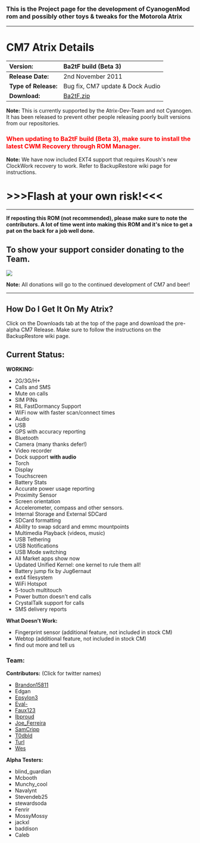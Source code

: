 ### This is the Project page for the development of CyanogenMod rom and possibly other toys & tweaks for the Motorola Atrix ###


---

# CM7 Atrix Details #
| **Version:** |Ba2tF build (Beta 3)|
|:-------------|:-------------------|
| **Release Date:** |2nd November 2011|
| **Type of Release:** |Bug fix, CM7 update & Dock Audio|
| **Download:** | <a href='https://code.google.com/p/atrix-dev-team/downloads/detail?name=Ba2tF.zip&can=2&q='>Ba2tF.zip</a> |

**Note:** This is currently supported by the Atrix-Dev-Team and not Cyanogen. It has been released to prevent other people releasing poorly built versions from our repositories.

### <font color='#FF0000'>When updating to Ba2tF build (Beta 3), make sure to install the latest CWM Recovery through ROM Manager.</font> ###

**Note:** We have now included EXT4 support that requires Koush's new ClockWork recovery to work. Refer to BackupRestore wiki page for instructions.

# >>>Flash at your own risk!<<< #


---

**If reposting this ROM (not recommended), please make sure to note the contributors. A lot of time went into making this ROM and it's nice to get a pat on the back for a job well done.**

## To show your support consider donating to the Team. ##

[![](https://www.paypalobjects.com/en_AU/i/btn/btn_donateCC_LG.gif)](https://www.paypal.com/cgi-bin/webscr?cmd=_donations&business=V8N45D6ZYVLA8&lc=AU&item_name=Atrix%2dDev%2dTeam&item_number=8888&currency_code=USD&bn=PP%2dDonationsBF%3abtn_donateCC_LG%2egif%3aNonHosted)

**Note:** All donations will go to the continued development of CM7 and beer!


---


## How Do I Get It On My Atrix? ##
Click on the Downloads tab at the top of the page and download the pre-alpha CM7 Release.
Make sure to follow the instructions on the BackupRestore wiki page.

## Current Status: ##

**WORKING:**
  * 2G/3G/H+
  * Calls and SMS
  * Mute on calls
  * SIM PINs
  * RIL FastDormancy Support
  * WiFi now with faster scan/connect times
  * Audio
  * USB
  * GPS with accuracy reporting
  * Bluetooth
  * Camera (many thanks defer!)
  * Video recorder
  * Dock support **with audio**
  * Torch
  * Display
  * Touchscreen
  * Battery Stats
  * Accurate power usage reporting
  * Proximity Sensor
  * Screen orientation
  * Accelerometer, compass and other sensors.
  * Internal Storage and External SDCard
  * SDCard formatting
  * Ability to swap sdcard and emmc mountpoints
  * Multimedia Playback (videos, music)
  * USB Tethering
  * USB Notifications
  * USB Mode switching
  * All Market apps show now
  * Updated Unified Kernel: one kernel to rule them all!
  * Battery jump fix by Jug6ernaut
  * ext4 filesystem
  * WiFi Hotspot
  * 5-touch multitouch
  * Power button doesn't end calls
  * CrystalTalk support for calls
  * SMS delivery reports


**What Doesn't Work:**
  * Fingerprint sensor (additional feature, not included in stock CM)
  * Webtop (additional feature, not included in stock CM)
  * find out more and tell us

### Team: ###
**Contributors:** (Click for twitter names)
  * <a href='http://twitter.com/brandon15811'>Brandon15811</a>
  * Edgan
  * <a href='http://twitter.com/CyanogenDefy'>Epsylon3</a>
  * <a href='http://a-trix.net'>Eval-</a>
  * <a href='http://twitter.com/faux123'>Faux123</a>
  * <a href='http://twitter.com/ibproud'>Ibproud</a>
  * <a href='http://twitter.com/ferreira_joe'>Joe_Ferreira</a>
  * <a href='http://twitter.com/zombisam'>SamCripp</a>
  * <a href='http://twitter.com/T0DblD'>T0dbld</a>
  * <a href='http://twitter.com/turl'>Turl</a>
  * <a href='http://twitter.com/wesgarner'>Wes</a>

**Alpha Testers:**
  * blind\_guardian
  * Mcbooth
  * Munchy\_cool
  * Navalynt
  * Stevendeb25
  * stewardsoda
  * Fenrir
  * MossyMossy
  * jackxl
  * baddison
  * Caleb